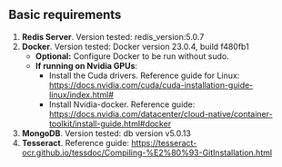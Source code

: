 ## Basic requirements

1. **Redis Server**. Version tested: redis_version:5.0.7
2. **Docker**. Version tested: Docker version 23.0.4, build f480fb1
    * __Optional:__ Configure Docker to be run without sudo.
    * __If running on Nvidia GPUs__:
        * Install the Cuda drivers. Reference guide for Linux: https://docs.nvidia.com/cuda/cuda-installation-guide-linux/index.html#
        * Install Nvidia-docker. Reference guide: https://docs.nvidia.com/datacenter/cloud-native/container-toolkit/install-guide.html#docker
3. **MongoDB**. Version tested: db version v5.0.13
4. **Tesseract**. Reference guide: https://tesseract-ocr.github.io/tessdoc/Compiling-%E2%80%93-GitInstallation.html

